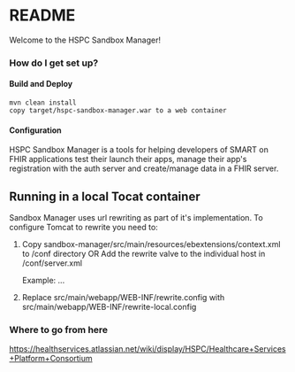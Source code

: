 # README #

Welcome to the HSPC Sandbox Manager!  

### How do I get set up? ###

#### Build and Deploy ####
    mvn clean install
    copy target/hspc-sandbox-manager.war to a web container

#### Configuration ####
HSPC Sandbox Manager is a tools for helping developers of SMART on FHIR applications test their launch their apps, manage their app's registration with the auth server and create/manage data in a FHIR server.

## Running in a local Tocat container ##
Sandbox Manager uses url rewriting as part of it's implementation. To configure Tomcat to rewrite you need to: 

1. Copy sandbox-manager/src/main/resources/ebextensions/context.xml to <tomcat-root>/conf directory
   OR
   Add the rewrite valve to the individual host in <tomcat-root>/conf/server.xml

   Example:
   <Host name="localhost" appBase="webapps" unpackWARs="true" autoDeploy="false">
       **<Valve className="org.apache.catalina.valves.rewrite.RewriteValve" />**
      ...
   </Host>

2. Replace src/main/webapp/WEB-INF/rewrite.config with src/main/webapp/WEB-INF/rewrite-local.config 

### Where to go from here ###
https://healthservices.atlassian.net/wiki/display/HSPC/Healthcare+Services+Platform+Consortium
